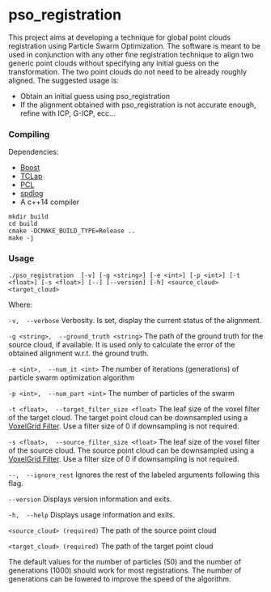 # pso_registration
This project aims at developing a technique for global point clouds registration using Particle Swarm Optimization. The software is meant to be used in conjunction with any other fine registration technique to align two generic point clouds without specifying any initial guess on the transformation. The two point clouds do not need to be already roughly aligned. The suggested usage is:
 - Obtain an initial guess using pso_registration
 - If the alignment obtained with pso_registration is not accurate enough, refine with ICP, G-ICP, ecc...

### Compiling ###
Dependencies:
 - [Boost](https://www.boost.org/)
 - [TCLap](http://tclap.sourceforge.net/)
 - [PCL](http://pointclouds.org/)
 - [spdlog](https://github.com/gabime/spdlog)
 - A c++14 compiler
```
mkdir build
cd build
cmake -DCMAKE_BUILD_TYPE=Release ..
make -j
```

### Usage ###
   `./pso_registration  [-v] [-g <string>] [-e <int>] [-p <int>] [-t
                       <float>] [-s <float>] [--] [--version] [-h] <source_cloud>
                       <target_cloud>`
                       
Where: 

   `-v,  --verbose` 
      Verbosity. Is set, display the current status of the alignment.

   `-g <string>,  --ground_truth <string>`
   The path of the ground truth for the source cloud, if available. It is used only to calculate the error of the obtained  alignment w.r.t. the ground truth.

   `-e <int>,  --num_it <int>`
     The number of iterations (generations) of particle swarm optimization algorithm

   `-p <int>,  --num_part <int>`
     The number of particles of the swarm

   `-t <float>,  --target_filter_size <float>`
     The leaf size of the voxel filter of the target cloud. The target point cloud can be downsampled using a [VoxelGrid Filter](http://pointclouds.org/documentation/tutorials/voxel_grid.php). Use a filter size of 0 if downsampling is not required.

   `-s <float>,  --source_filter_size <float>`
     The leaf size of the voxel filter of the source cloud. The source point cloud can be downsampled using a [VoxelGrid Filter](http://pointclouds.org/documentation/tutorials/voxel_grid.php). Use a filter size of 0 if downsampling is not required.

   `--,  --ignore_rest`
     Ignores the rest of the labeled arguments following this flag.

   `--version`
     Displays version information and exits.

   `-h,  --help`
     Displays usage information and exits.

   `<source_cloud>
     (required)`  The path of the source point cloud

   `<target_cloud>
     (required)`  The path of the target point cloud

The default values for the number of particles (50) and the number of generations (1000) should work for most registrations. The number of generations can be lowered to improve the speed of the algorithm.
